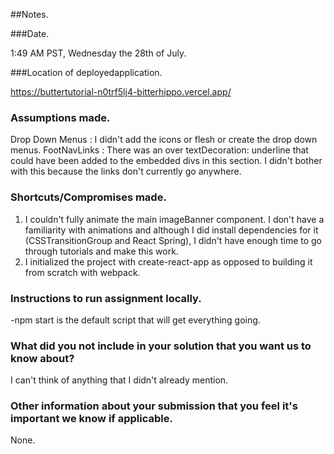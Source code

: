 ##Notes.

###Date.

1:49 AM PST, Wednesday the 28th of July.

###Location of deployedapplication.

https://buttertutorial-n0trf5lj4-bitterhippo.vercel.app/

### Assumptions made.

Drop Down Menus : I didn't add the icons or flesh or create the drop down menus.
FootNavLinks : There was an over textDecoration: underline that could have been added to the embedded divs in this section. I didn't bother with this because the links don't currently go anywhere.

### Shortcuts/Compromises made.

1) I couldn't fully animate the main imageBanner component. I don't have a familiarity with animations and although I did install dependencies for it (CSSTransitionGroup and React Spring), I didn't have enough time to go through tutorials and make this work.
2) I initialized the project with create-react-app as opposed to building it from scratch with webpack.

### Instructions to run assignment locally.

-npm start is the default script that will get everything going.

### What did you not include in your solution that you want us to know about?

I can't think of anything that I didn't already mention.

### Other information about your submission that you feel it's important we know if applicable.

None.

